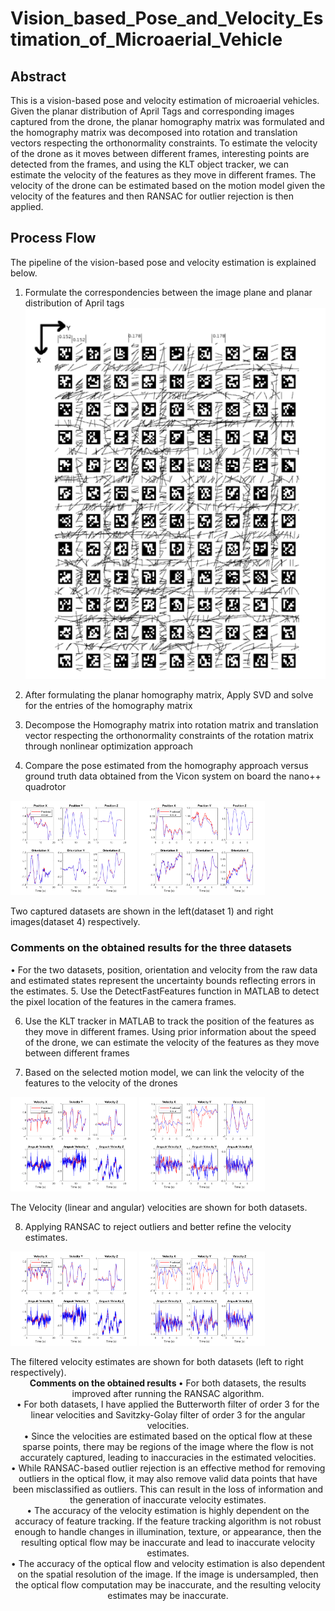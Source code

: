 # Vision_based_Pose_and_Velocity_Estimation_of_Microaerial_Vehicle

## Abstract
This is a vision-based pose and velocity estimation of microaerial vehicles. Given the planar distribution of April Tags and corresponding images captured from the drone, the planar homography matrix was formulated and the homography matrix was decomposed into rotation and translation vectors respecting the orthonormality constraints. To estimate the velocity of the drone as it moves between different frames, interesting points are detected from the frames, and using the KLT object tracker, we can estimate the velocity of the features as they move in different frames. The velocity of the drone can be estimated based on the motion model given the velocity of the features and then RANSAC for outlier rejection is then applied.

## Process Flow
The pipeline of the vision-based pose and velocity estimation is explained below.

1. Formulate the correspondencies between the image plane and planar distribution of April tags
![alt text](https://github.com/somikdhar729/Vision_based_Pose_and_Velocity_Estimation_of_Microaerial_Vehicle/blob/main/april_tags.png?raw=true)

2. After formulating the planar homography matrix, Apply SVD and solve for the entries of the homography matrix


3. Decompose the Homography matrix into rotation matrix and translation vector respecting the orthonormality constraints of the rotation matrix through nonlinear optimization approach


4. Compare the pose estimated from the homography approach versus ground truth data obtained from the Vicon system on board the nano++ quadrotor

<p float="left">
  <img src="https://github.com/somikdhar729/Vision_based_Pose_and_Velocity_Estimation_of_Microaerial_Vehicle/blob/main/Pose_estimation_Dataset1.png" width="40%" />
  <img src="https://github.com/somikdhar729/Vision_based_Pose_and_Velocity_Estimation_of_Microaerial_Vehicle/blob/main/Pose_estimation_Dataset4.png" width="40%" /> 
 
</p>
  Two captured datasets are shown in the left(dataset 1) and right images(dataset 4) respectively.
  
  ### Comments on the obtained results for the three datasets
  • For the two datasets, position, orientation and velocity from the raw data and estimated states represent the
  uncertainty bounds reflecting errors in the estimates.
5. Use the DetectFastFeatures function in MATLAB to detect the pixel location of the features in the camera frames.


6. Use the KLT tracker in MATLAB to track the position of the features as they move in different frames. Using prior information about the speed of the drone, we can estimate the velocity of the features as they move between different frames


7. Based on the selected motion model, we can link the velocity of the features to the velocity of the drones

<p float="left">
  <img src="https://github.com/somikdhar729/Vision_based_Pose_and_Velocity_Estimation_of_Microaerial_Vehicle/blob/main/Opticalflow_dataset1.png" width="40%" />
  <img src="https://github.com/somikdhar729/Vision_based_Pose_and_Velocity_Estimation_of_Microaerial_Vehicle/blob/main/Opticalflow_dataset4.png" width="40%" /> 
 
</p>
    The Velocity (linear and angular) velocities are shown for both datasets.

8. Applying RANSAC to reject outliers and better refine the velocity estimates.
<p float="left">
  <img src="https://github.com/somikdhar729/Vision_based_Pose_and_Velocity_Estimation_of_Microaerial_Vehicle/blob/main/Opticalflow_dataset1_ransac.png" width="40%" />
  <img src="https://github.com/somikdhar729/Vision_based_Pose_and_Velocity_Estimation_of_Microaerial_Vehicle/blob/main/Opticalflow_dataset4_ransac.png" width="40%" /> 
 
</p>
The filtered velocity estimates are shown for both datasets (left to right respectively).
<br>
 <center> 
<b> Comments on the obtained results </b>
  • For both datasets, the results improved after running the RANSAC algorithm. <br>
  • For both datasets, I have applied the Butterworth filter of order 3 for the linear velocities and Savitzky-Golay
  filter of order 3 for the angular velocities. <br>
  • Since the velocities are estimated based on the optical flow at these sparse points, there may be regions of the
  image where the flow is not accurately captured, leading to inaccuracies in the estimated velocities. <br>
  • While RANSAC-based outlier rejection is an effective method for removing outliers in the optical flow, it may
  also remove valid data points that have been misclassified as outliers. This can result in the loss of information
  and the generation of inaccurate velocity estimates. <br>
  • The accuracy of the velocity estimation is highly dependent on the accuracy of feature tracking. If the feature
  tracking algorithm is not robust enough to handle changes in illumination, texture, or appearance, then the
  resulting optical flow may be inaccurate and lead to inaccurate velocity estimates. <br>
  • The accuracy of the optical flow and velocity estimation is also dependent on the spatial resolution of the
  image. If the image is undersampled, then the optical flow computation may be inaccurate, and the resulting
  velocity estimates may be inaccurate. </center>

